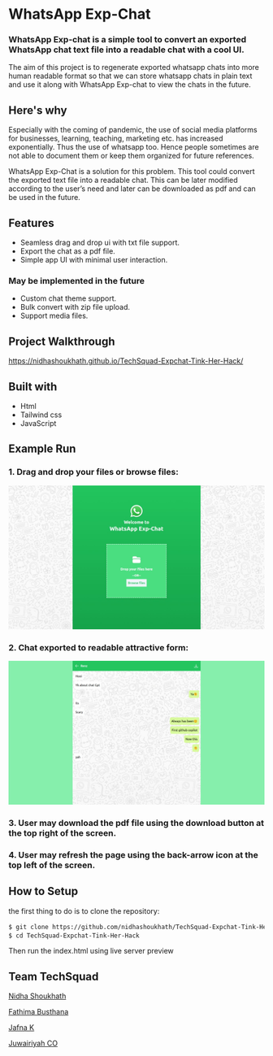 # WhatsApp Exp-Chat
### WhatsApp Exp-chat is a simple tool to convert an exported WhatsApp chat text file into a readable chat with a cool UI.

The aim of this project is to regenerate exported whatsapp chats into more human readable format so that we can store whatsapp chats in plain text and use it along with WhatsApp Exp-chat to view the chats in the future.

## Here's why
Especially with the coming of pandemic, the use of social media platforms for businesses, learning, teaching, marketing etc. has increased exponentially. Thus the use of whatsapp too. Hence people sometimes are not able to document them or keep them organized for future references.

WhatsApp Exp-Chat is a solution for this problem. This tool could convert the exported text file into a readable chat. This can be later modified according to the user’s need and later can be downloaded as pdf and can be used in the future.

## Features
* Seamless drag and drop ui with txt file support.
* Export the chat as a pdf file.
* Simple app UI with minimal user interaction.

### May be implemented in the future
* Custom chat theme support. 
* Bulk convert with zip file upload.
* Support media files.

## Project Walkthrough
https://nidhashoukhath.github.io/TechSquad-Expchat-Tink-Her-Hack/

## Built with
* Html 
* Tailwind css
* JavaScript

## Example Run

### 1. Drag and drop your files or browse files:

![output_1](output_1.jpg)

### 2. Chat exported to readable attractive form:

![output_2](output_2.jpg)

### 3. User may download the pdf file using the download button at the top right of the screen.

### 4. User may refresh the page using the back-arrow icon at the top left of the screen.

## How to Setup

the first thing to do is to clone the repository:

```sh
$ git clone https://github.com/nidhashoukhath/TechSquad-Expchat-Tink-Her-Hack
$ cd TechSquad-Expchat-Tink-Her-Hack
```
Then run the index.html using live server preview

## Team TechSquad 
[Nidha Shoukhath](https://github.com/nidhashoukhath)

[Fathima Busthana](https://github.com/fathima-busthana)

[Jafna K](https://github.com/Jafnak)

[Juwairiyah CO](https://github.com/juwairiyahco)

